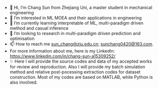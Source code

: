 - 👋 Hi, I’m Chang Sun from Zhejiang Uni, a master student in mechanical engineering
- 👀 I’m interested in ML MOEA and their applications in engineering
- 🌱 I’m currently learning interpretable of ML, multi-paradigm driven method and casual inference
- 💞️ I’m looking to research in multi-paradigm driven prediction and optimisation
- 📫 How to reach me sun_chang@zju.edu.cn; sunchang0420@163.com. 
- For more information about me, here is my Linkedln: https://www.linkedin.com/in/chang-sun-a15309252/
- ✨ Here I will provide the source codes and data of my accepted works for review and reproduction. Also I will provide my batch simulation method and relative post-pocessing extraction codes for dataset construction. Most of my codes are based on MATLAB, while Python is also involved. 


<!---
sooncheer0420/sooncheer0420 is a ✨ special ✨ repository because its `README.md` (this file) appears on your GitHub profile.
You can click the Preview link to take a look at your changes.
--->
